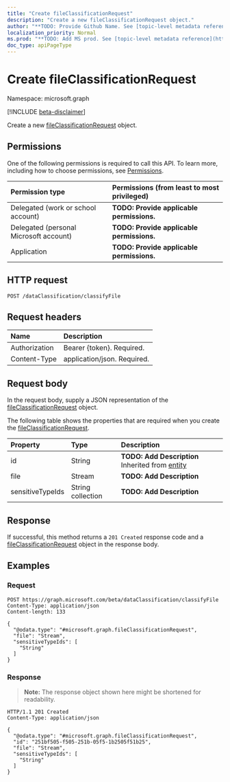 ```yaml
---
title: "Create fileClassificationRequest"
description: "Create a new fileClassificationRequest object."
author: "**TODO: Provide Github Name. See [topic-level metadata reference](https://msgo.azurewebsites.net/add/document/guidelines/metadata.html#topic-level-metadata)**"
localization_priority: Normal
ms.prod: "**TODO: Add MS prod. See [topic-level metadata reference](https://msgo.azurewebsites.net/add/document/guidelines/metadata.html#topic-level-metadata)**"
doc_type: apiPageType
---
```


# Create fileClassificationRequest
Namespace: microsoft.graph

[!INCLUDE [beta-disclaimer](../../includes/beta-disclaimer.md)]

Create a new [fileClassificationRequest](../resources/fileclassificationrequest.md) object.

## Permissions
One of the following permissions is required to call this API. To learn more, including how to choose permissions, see [Permissions](/graph/permissions-reference).

|Permission type|Permissions (from least to most privileged)|
|:---|:---|
|Delegated (work or school account)|**TODO: Provide applicable permissions.**|
|Delegated (personal Microsoft account)|**TODO: Provide applicable permissions.**|
|Application|**TODO: Provide applicable permissions.**|

## HTTP request

<!-- {
  "blockType": "ignored"
}
-->
``` http
POST /dataClassification/classifyFile
```

## Request headers
|Name|Description|
|:---|:---|
|Authorization|Bearer {token}. Required.|
|Content-Type|application/json. Required.|

## Request body
In the request body, supply a JSON representation of the [fileClassificationRequest](../resources/fileclassificationrequest.md) object.

The following table shows the properties that are required when you create the [fileClassificationRequest](../resources/fileclassificationrequest.md).

|Property|Type|Description|
|:---|:---|:---|
|id|String|**TODO: Add Description** Inherited from [entity](../resources/entity.md)|
|file|Stream|**TODO: Add Description**|
|sensitiveTypeIds|String collection|**TODO: Add Description**|



## Response

If successful, this method returns a `201 Created` response code and a [fileClassificationRequest](../resources/fileclassificationrequest.md) object in the response body.

## Examples

### Request
<!-- {
  "blockType": "request",
  "name": "create_fileclassificationrequest_from_"
}
-->
``` http
POST https://graph.microsoft.com/beta/dataClassification/classifyFile
Content-Type: application/json
Content-length: 133

{
  "@odata.type": "#microsoft.graph.fileClassificationRequest",
  "file": "Stream",
  "sensitiveTypeIds": [
    "String"
  ]
}
```


### Response
>**Note:** The response object shown here might be shortened for readability.
<!-- {
  "blockType": "response",
  "truncated": true,
  "@odata.type": "microsoft.graph.fileClassificationRequest"
}
-->
``` http
HTTP/1.1 201 Created
Content-Type: application/json

{
  "@odata.type": "#microsoft.graph.fileClassificationRequest",
  "id": "251bf505-f505-251b-05f5-1b2505f51b25",
  "file": "Stream",
  "sensitiveTypeIds": [
    "String"
  ]
}
```

